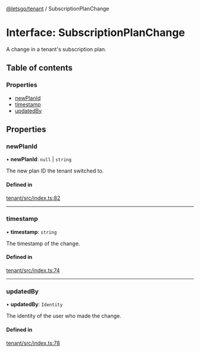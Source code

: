 [@letsgo/tenant](../README.md) / SubscriptionPlanChange

# Interface: SubscriptionPlanChange

A change in a tenant's subscription plan.

## Table of contents

### Properties

- [newPlanId](SubscriptionPlanChange.md#newplanid)
- [timestamp](SubscriptionPlanChange.md#timestamp)
- [updatedBy](SubscriptionPlanChange.md#updatedby)

## Properties

### newPlanId

• **newPlanId**: ``null`` \| `string`

The new plan ID the tenant switched to.

#### Defined in

[tenant/src/index.ts:82](https://github.com/47chapters/letsgo/blob/5310a6f/packages/tenant/src/index.ts#L82)

___

### timestamp

• **timestamp**: `string`

The timestamp of the change.

#### Defined in

[tenant/src/index.ts:74](https://github.com/47chapters/letsgo/blob/5310a6f/packages/tenant/src/index.ts#L74)

___

### updatedBy

• **updatedBy**: `Identity`

The identity of the user who made the change.

#### Defined in

[tenant/src/index.ts:78](https://github.com/47chapters/letsgo/blob/5310a6f/packages/tenant/src/index.ts#L78)
